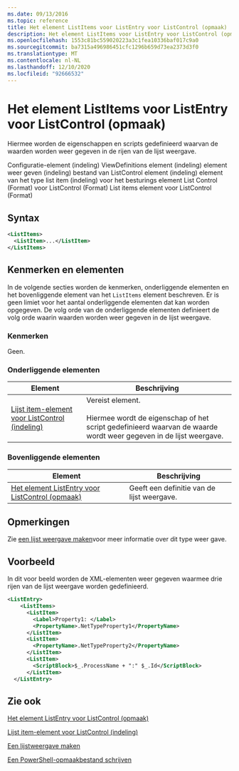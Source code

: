 ```yaml
---
ms.date: 09/13/2016
ms.topic: reference
title: Het element ListItems voor ListEntry voor ListControl (opmaak)
description: Het element ListItems voor ListEntry voor ListControl (opmaak)
ms.openlocfilehash: 1553c81bc559020223a3c1fea10336baf017c9a0
ms.sourcegitcommit: ba7315a496986451cfc1296b659d73ea2373d3f0
ms.translationtype: MT
ms.contentlocale: nl-NL
ms.lasthandoff: 12/10/2020
ms.locfileid: "92666532"
---
```

# <a name="listitems-element-for-listentry-for-listcontrol-format"></a>Het element ListItems voor ListEntry voor ListControl (opmaak)

Hiermee worden de eigenschappen en scripts gedefinieerd waarvan de waarden worden weer gegeven in de rijen van de lijst weergave.

Configuratie-element (indeling) ViewDefinitions element (indeling) element weer geven (indeling) bestand van ListControl element (indeling) element van het type list item (indeling) voor het besturings element List Control (Format) voor ListControl (Format) List items element voor ListControl (Format)

## <a name="syntax"></a>Syntax

```xml
<ListItems>
  <ListItem>...</ListItem>
</ListItems>
```

## <a name="attributes-and-elements"></a>Kenmerken en elementen

In de volgende secties worden de kenmerken, onderliggende elementen en het bovenliggende element van het `ListItems` element beschreven. Er is geen limiet voor het aantal onderliggende elementen dat kan worden opgegeven. De volg orde van de onderliggende elementen definieert de volg orde waarin waarden worden weer gegeven in de lijst weergave.

### <a name="attributes"></a>Kenmerken

Geen.

### <a name="child-elements"></a>Onderliggende elementen

|Element|Beschrijving|
|-------------|-----------------|
|[Lijst item-element voor ListControl (indeling)](./listitem-element-for-listitems-for-listcontrol-format.md)|Vereist element.<br /><br /> Hiermee wordt de eigenschap of het script gedefinieerd waarvan de waarde wordt weer gegeven in de lijst weergave.|

### <a name="parent-elements"></a>Bovenliggende elementen

|Element|Beschrijving|
|-------------|-----------------|
|[Het element ListEntry voor ListControl (opmaak)](./listentry-element-for-listcontrol-format.md)|Geeft een definitie van de lijst weergave.|

## <a name="remarks"></a>Opmerkingen

Zie [een lijst weergave maken](./creating-a-list-view.md)voor meer informatie over dit type weer gave.

## <a name="example"></a>Voorbeeld

In dit voor beeld worden de XML-elementen weer gegeven waarmee drie rijen van de lijst weergave worden gedefinieerd.

```xml
<ListEntry>
    <ListItems>
      <ListItem>
        <Label>Property1: </Label>
        <PropertyName>.NetTypeProperty1</PropertyName>
      </ListItem>
      <ListItem>
        <PropertyName>.NetTypeProperty2</PropertyName>
      </ListItem>
      <ListItem>
        <ScriptBlock>$_.ProcessName + ":" $_.Id</ScriptBlock>
      </ListItem>
  </ListEntry>
```

## <a name="see-also"></a>Zie ook

[Het element ListEntry voor ListControl (opmaak)](./listentry-element-for-listcontrol-format.md)

[Lijst item-element voor ListControl (indeling)](./listitem-element-for-listitems-for-listcontrol-format.md)

[Een lijstweergave maken](./creating-a-list-view.md)

[Een PowerShell-opmaakbestand schrijven](./writing-a-powershell-formatting-file.md)
